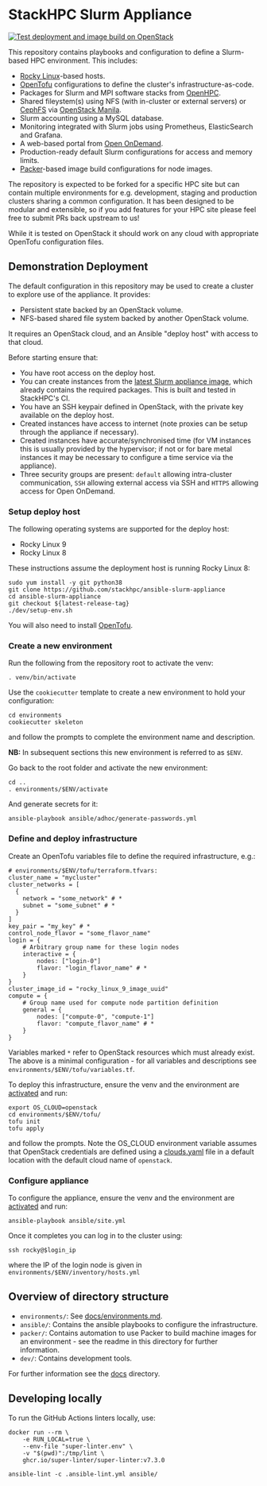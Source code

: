 # StackHPC Slurm Appliance

[![Test deployment and image build on OpenStack](https://github.com/stackhpc/ansible-slurm-appliance/actions/workflows/stackhpc.yml/badge.svg)](https://github.com/stackhpc/ansible-slurm-appliance/actions/workflows/stackhpc.yml)

This repository contains playbooks and configuration to define a Slurm-based HPC environment. This includes:

- [Rocky Linux](https://rockylinux.org/)-based hosts.
- [OpenTofu](https://opentofu.org/) configurations to define the cluster's infrastructure-as-code.
- Packages for Slurm and MPI software stacks from [OpenHPC](https://openhpc.community/).
- Shared fileystem(s) using NFS (with in-cluster or external servers) or [CephFS](https://docs.ceph.com/en/latest/cephfs/) via [OpenStack Manila](https://wiki.openstack.org/wiki/Manila).
- Slurm accounting using a MySQL database.
- Monitoring integrated with Slurm jobs using Prometheus, ElasticSearch and Grafana.
- A web-based portal from [Open OnDemand](https://openondemand.org/).
- Production-ready default Slurm configurations for access and memory limits.
- [Packer](https://developer.hashicorp.com/packer)-based image build configurations for node images.

The repository is expected to be forked for a specific HPC site but can contain multiple environments for e.g. development, staging and production clusters
sharing a common configuration. It has been designed to be modular and extensible, so if you add features for your HPC site please feel free to submit PRs
back upstream to us!

While it is tested on OpenStack it should work on any cloud with appropriate OpenTofu configuration files.

## Demonstration Deployment

The default configuration in this repository may be used to create a cluster to explore use of the appliance. It provides:

- Persistent state backed by an OpenStack volume.
- NFS-based shared file system backed by another OpenStack volume.

It requires an OpenStack cloud, and an Ansible "deploy host" with access to that cloud.

Before starting ensure that:

- You have root access on the deploy host.
- You can create instances from the [latest Slurm appliance image](https://github.com/stackhpc/ansible-slurm-appliance/releases), which already contains the required packages. This is built and tested in StackHPC's CI.
- You have an SSH keypair defined in OpenStack, with the private key available on the deploy host.
- Created instances have access to internet (note proxies can be setup through the appliance if necessary).
- Created instances have accurate/synchronised time (for VM instances this is usually provided by the hypervisor; if not or for bare metal instances it may be necessary to configure a time service via the appliance).
- Three security groups are present: `default` allowing intra-cluster communication, `SSH` allowing external access via SSH and `HTTPS` allowing access for Open OnDemand.

### Setup deploy host

The following operating systems are supported for the deploy host:

- Rocky Linux 9
- Rocky Linux 8

These instructions assume the deployment host is running Rocky Linux 8:

```shell
sudo yum install -y git python38
git clone https://github.com/stackhpc/ansible-slurm-appliance
cd ansible-slurm-appliance
git checkout ${latest-release-tag}
./dev/setup-env.sh
```

You will also need to install [OpenTofu](https://opentofu.org/docs/intro/install/rpm/).

### Create a new environment

Run the following from the repository root to activate the venv:

```shell
. venv/bin/activate
```

Use the `cookiecutter` template to create a new environment to hold your configuration:

```shell
cd environments
cookiecutter skeleton
```

and follow the prompts to complete the environment name and description.

**NB:** In subsequent sections this new environment is referred to as `$ENV`.

Go back to the root folder and activate the new environment:

```shell
cd ..
. environments/$ENV/activate
```

And generate secrets for it:

```shell
ansible-playbook ansible/adhoc/generate-passwords.yml
```

### Define and deploy infrastructure

Create an OpenTofu variables file to define the required infrastructure, e.g.:

```text
# environments/$ENV/tofu/terraform.tfvars:
cluster_name = "mycluster"
cluster_networks = [
  {
    network = "some_network" # *
    subnet = "some_subnet" # *
  }
]
key_pair = "my_key" # *
control_node_flavor = "some_flavor_name"
login = {
    # Arbitrary group name for these login nodes
    interactive = {
        nodes: ["login-0"]
        flavor: "login_flavor_name" # *
    }
}
cluster_image_id = "rocky_linux_9_image_uuid"
compute = {
    # Group name used for compute node partition definition
    general = {
        nodes: ["compute-0", "compute-1"]
        flavor: "compute_flavor_name" # *
    }
}
```

Variables marked `*` refer to OpenStack resources which must already exist. The above is a minimal configuration - for all variables and descriptions see `environments/$ENV/tofu/variables.tf`.

To deploy this infrastructure, ensure the venv and the environment are [activated](#create-a-new-environment) and run:

```shell
export OS_CLOUD=openstack
cd environments/$ENV/tofu/
tofu init
tofu apply
```

and follow the prompts. Note the OS_CLOUD environment variable assumes that OpenStack credentials are defined using a [clouds.yaml](https://docs.openstack.org/python-openstackclient/latest/configuration/index.html#clouds-yaml) file in a default location with the default cloud name of `openstack`.

### Configure appliance

To configure the appliance, ensure the venv and the environment are [activated](#create-a-new-environment) and run:

```shell
ansible-playbook ansible/site.yml
```

Once it completes you can log in to the cluster using:

```shell
ssh rocky@$login_ip
```

where the IP of the login node is given in `environments/$ENV/inventory/hosts.yml`

## Overview of directory structure

- `environments/`: See [docs/environments.md](docs/environments.md).
- `ansible/`: Contains the ansible playbooks to configure the infrastructure.
- `packer/`: Contains automation to use Packer to build machine images for an environment - see the readme in this directory for further information.
- `dev/`: Contains development tools.

For further information see the [docs](docs/) directory.

## Developing locally

To run the GitHub Actions linters locally, use:

```shell
docker run --rm \
    -e RUN_LOCAL=true \
    --env-file "super-linter.env" \
    -v "$(pwd)":/tmp/lint \
    ghcr.io/super-linter/super-linter:v7.3.0
```

```shell
ansible-lint -c .ansible-lint.yml ansible/
```

